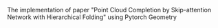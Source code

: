 The implementation of paper "Point Cloud Completion by Skip-attention Network with Hierarchical Folding" using Pytorch Geometry
